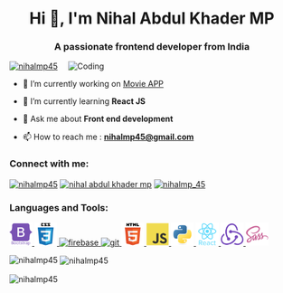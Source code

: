 <h1 align="center">Hi 👋, I'm Nihal Abdul Khader MP</h1>
<h3 align="center">A passionate frontend developer from India</h3>
<img align="right" alt="Coding" width="400"  src="https://d6f6d0kpz0gyr.cloudfront.net/uploads/images-archive/Blog/Gifs/computers.gif"></img>



<p align="left"> <a href="https://twitter.com/nihalmp45" target="blank"><img src="https://img.shields.io/twitter/follow/nihalmp45?logo=twitter&style=for-the-badge" alt="nihalmp45" /></a> </p>

- 🔭 I’m currently working on [Movie APP](movieappnihal-e6kaxx3p6-nihalmp45.vercel.app)

- 🌱 I’m currently learning **React JS**

- 💬 Ask me about **Front end development**

- 📫 How to reach me : **nihalmp45@gmail.com**

<h3 align="left">Connect with me:</h3>
<p align="left">
<a href="https://twitter.com/nihalmp45" target="blank"><img align="center" src="https://raw.githubusercontent.com/rahuldkjain/github-profile-readme-generator/master/src/images/icons/Social/twitter.svg" alt="nihalmp45" height="30" width="40" /></a>
<a href="https://linkedin.com/in/nihal abdul khader mp" target="blank"><img align="center" src="https://raw.githubusercontent.com/rahuldkjain/github-profile-readme-generator/master/src/images/icons/Social/linked-in-alt.svg" alt="nihal abdul khader mp" height="30" width="40" /></a>
<a href="https://instagram.com/nihalmp_45" target="blank"><img align="center" src="https://raw.githubusercontent.com/rahuldkjain/github-profile-readme-generator/master/src/images/icons/Social/instagram.svg" alt="nihalmp_45" height="30" width="40" /></a>
</p>

<h3 align="left">Languages and Tools:</h3>
<p align="left"> <a href="https://getbootstrap.com" target="_blank" rel="noreferrer"> <img src="https://raw.githubusercontent.com/devicons/devicon/master/icons/bootstrap/bootstrap-plain-wordmark.svg" alt="bootstrap" width="40" height="40"/> </a> <a href="https://www.w3schools.com/css/" target="_blank" rel="noreferrer"> <img src="https://raw.githubusercontent.com/devicons/devicon/master/icons/css3/css3-original-wordmark.svg" alt="css3" width="40" height="40"/> </a> <a href="https://firebase.google.com/" target="_blank" rel="noreferrer"> <img src="https://www.vectorlogo.zone/logos/firebase/firebase-icon.svg" alt="firebase" width="40" height="40"/> </a> <a href="https://git-scm.com/" target="_blank" rel="noreferrer"> <img src="https://www.vectorlogo.zone/logos/git-scm/git-scm-icon.svg" alt="git" width="40" height="40"/> </a> <a href="https://www.w3.org/html/" target="_blank" rel="noreferrer"> <img src="https://raw.githubusercontent.com/devicons/devicon/master/icons/html5/html5-original-wordmark.svg" alt="html5" width="40" height="40"/> </a> <a href="https://developer.mozilla.org/en-US/docs/Web/JavaScript" target="_blank" rel="noreferrer"> <img src="https://raw.githubusercontent.com/devicons/devicon/master/icons/javascript/javascript-original.svg" alt="javascript" width="40" height="40"/> </a> <a href="https://www.python.org" target="_blank" rel="noreferrer"> <img src="https://raw.githubusercontent.com/devicons/devicon/master/icons/python/python-original.svg" alt="python" width="40" height="40"/> </a> <a href="https://reactjs.org/" target="_blank" rel="noreferrer"> <img src="https://raw.githubusercontent.com/devicons/devicon/master/icons/react/react-original-wordmark.svg" alt="react" width="40" height="40"/> </a> <a href="https://redux.js.org" target="_blank" rel="noreferrer"> <img src="https://raw.githubusercontent.com/devicons/devicon/master/icons/redux/redux-original.svg" alt="redux" width="40" height="40"/> </a> <a href="https://sass-lang.com" target="_blank" rel="noreferrer"> <img src="https://raw.githubusercontent.com/devicons/devicon/master/icons/sass/sass-original.svg" alt="sass" width="40" height="40"/> </a> </p>

<p><img align="left" src="https://github-readme-stats.vercel.app/api/top-langs?username=nihalmp45&show_icons=true&locale=en&layout=compact" alt="nihalmp45" /></p>

<p>&nbsp;<img align="center" src="https://github-readme-stats.vercel.app/api?username=nihalmp45&show_icons=true&locale=en" alt="nihalmp45" /></p>

<p><img align="center" src="https://github-readme-streak-stats.herokuapp.com/?user=nihalmp45&" alt="nihalmp45" /></p>

